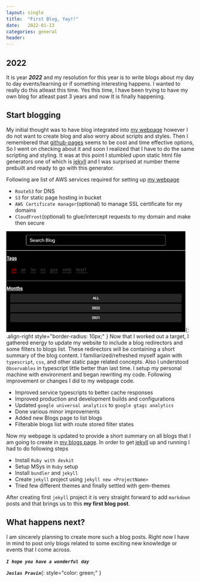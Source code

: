 ```yaml
---
layout: single
title:  "First Blog, Yay!!"
date:   2022-01-13
categories: general
header:
---
```

## 2022

It is year ***2022*** and my resolution for this year is to write blogs about my day to day events/learning or if something interesting happens. I wanted to really do this atleast this time. Yes this time, I have been trying to have my own blog for atleast past 3 years and now It is finally happening.

## Start blogging

My initial thought was to have blog integrated into [my webpage] however I do not want to create blog and also worry about scripts and styles. Then I remembered that [github-pages] seems to be cost and time effective options, So I went on checking about it and soon I realized that I have to do the same scripting and styling. It was at this point I stumbled upon static html file generators one of which is [jekyll] and I was surprised at number theme prebuilt and ready to go with this generator.

Following are list of AWS services required for setting up [my webpage]

* `Route53` for DNS
* `S3` for static page hosting in bucket
* `AWS Certificate manager`(optional) to manage SSL certificate for my domains
* `CloudFront`(optional) to glue/intercept requests to my domain and make then secure

![image-right](/assets/images/First-Blog/Webpage-Blog-Filter.png){: .align-right style="border-radius: 10px;" }
Now that I worked out a target, I gathered energy to update my website to include a blog redirectors and some filters to blogs list. These redirectors will be containing a short summary of the blog content. I familiarized/refreshed myself again with `typescript`, `css`, and other static page related concepts. Also I understood `Observables` in typescript little better than last time. I setup my personal machine with environment and began rewriting my code. Following improvement or changes I did to my webpage code.

* Improved service typescripts to better cache responses
* Improved production and development builds and configurations
* Updated `google universal analytics` to `google gtags analytics`
* Done various minor improvements
* Added new Blogs page to list blogs
* Filterable blogs list with route stored filter states

Now my webpage is updated to provide a short summary on all blogs that I am going to create in [my blogs page]. In order to get [jekyll] up and running I had to do following steps

* Install `Ruby with devkit`
* Setup MSys in `Ruby` setup
* Install `bundler` and `jekyll`
* Create `jekyll` project using `jekyll new <ProjectName>`
* Tried few different themes and finally settled with gem-themes

After creating first `jekyll` project it is very straight forward to add `markdown` posts and that brings us to this **my first blog post**.

## What happens next?

I am sincerely planning to create more such a blog posts. Right now I have in mind to post only blogs related to some exciting new knowledge or events that I come across.

***`I hope you have a wonderful day`***

***`Jeslas Pravin`***{: style="color: green;" }

[//]: # (Below are link reference definitions)
[my webpage]: http://jeslaspravin.com
[my blogs page]: https://blogs.jeslaspravin.com/
[github-pages]: https://pages.github.com/
[jekyll]: https://jekyllrb.com/
